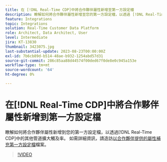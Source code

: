 ```yaml
---
title: 在 [!DNL Real-Time CDP]中將合作夥伴屬性新增至第一方設定檔
description: 瞭解如何將合作夥伴屬性新增至您的第一方設定檔，以透過 [!DNL Real-Time CDP]中的其他管道擴大觸及範圍。
feature: Integrations
topic: Integrations
solution: Real-Time Customer Data Platform
role: Architect, Data Architect, User
level: Intermediate
jira: KT-13830
thumbnail: 3423075.jpg
last-substantial-update: 2023-08-23T00:00:00Z
exl-id: 7b6cb89d-b514-48ae-b932-1254abd57d31
source-git-commit: 286c85aa88d44574f00ded67f0de8e0c945a153e
workflow-type: tm+mt
source-wordcount: '64'
ht-degree: 0%

---
```


# 在[!DNL Real-Time CDP]中將合作夥伴屬性新增到第一方設定檔

瞭解如何將合作夥伴屬性新增到您的第一方設定檔，以透過[!DNL Real-Time CDP]中的其他管道擴大觸及率。 如需詳細資訊，請造訪[以合作夥伴提供的屬性補充第一方設定檔](https://experienceleague.adobe.com/docs/experience-platform/rtcdp/use-cases/partner-data/supplement-first-party-profiles.html?lang=zh-Hant)檔案。

>[!VIDEO](https://video.tv.adobe.com/v/3452474/?learn=on&enablevpops&captions=chi_hant)
